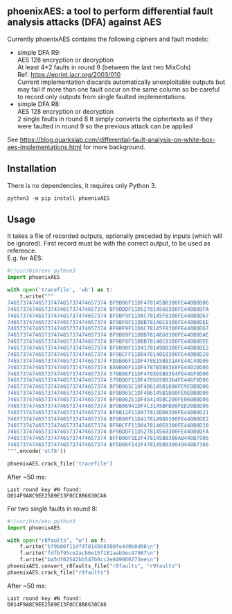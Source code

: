 ## phoenixAES: a tool to perform differential fault analysis attacks (DFA) against AES

Currently phoenixAES contains the following ciphers and fault models:

  * simple DFA R9:  
    AES 128 encryption or decryption  
    At least 4*2 faults in round 9 (between the last two MixCols)  
    Ref: https://eprint.iacr.org/2003/010  
    Current implementation discards automatically unexploitable outputs but may fail if more than one fault occur on the same column so be careful to record only outputs from single faulted implementations.
  * simple DFA R8:  
    AES 128 encryption or decryption  
    2 single faults in round 8
    It simply converts the ciphertexts as if they were faulted in round 9 so the previous attack can be applied

See https://blog.quarkslab.com/differential-fault-analysis-on-white-box-aes-implementations.html for more background.

## Installation

There is no dependencies, it requires only Python 3.

```
python3 -m pip install phoenixAES
```

## Usage

It takes a file of recorded outputs, optionally preceded by inputs (which will be ignored).
First record must be with the correct output, to be used as reference.  
E.g. for AES:

```python
#!/usr/bin/env python3
import phoenixAES

with open('tracefile', 'wb') as t:
    t.write("""
74657374746573747465737474657374 BF9B06F11DF478145B8300FE440B0D06
74657374746573747465737474657374 BF9BDDF11D527814568300FE440B0DFA
74657374746573747465737474657374 BF9BF9F11DAC78145F8300FE440B0D67
74657374746573747465737474657374 BF9BF0F11DBB78140C8300FE440B0DEE
74657374746573747465737474657374 BF9BF9F11DAC78145F8300FE440B0D67
74657374746573747465737474657374 BF9B69F11DBD7814E68300FE440B0DAE
74657374746573747465737474657374 BF9BF0F11DBB78140C8300FE440B0DEE
74657374746573747465737474657374 BF9B90F11D4178149D8300FE440B0DE2
74657374746573747465737474657374 BF9BCFF11D0478140E8300FE440B0D28
74657374746573747465737474657374 FD9B06F11DF478E15B831AFE44C40D06
74657374746573747465737474657374 BA9B06F11DF4787B5B83E8FE44020D06
74657374746573747465737474657374 579B06F11DF478565B8364FE446F0D06
74657374746573747465737474657374 579B06F11DF478565B8364FE446F0D06
74657374746573747465737474657374 BF9B065C1DF4B6145B1800FE9E0B0D06
74657374746573747465737474657374 BF9B065C1DF4B6145B1800FE9E0B0D06
74657374746573747465737474657374 BF9B06251DF454145BC200FE060B0D06
74657374746573747465737474657374 BF9B06941DF4C3145BFB00FED20B0D06
74657374746573747465737474657374 BF9B12F11D977814DD8300FE440B0D21
74657374746573747465737474657374 BF9B90F11D4178149D8300FE440B0DE2
74657374746573747465737474657374 BF9BCFF11D0478140E8300FE440B0D28
74657374746573747465737474657374 BF9BDDF11D527814568300FE440B0DFA
74657374746573747465737474657374 BFFB06F1E2F478145B8300AB440B7906
74657374746573747465737474657374 BF5D06F142F478145B830049440B7306
""".encode('utf8'))

phoenixAES.crack_file('tracefile')
```

After ~50 ms:

```
Last round key #N found:
D014F9A8C9EE2589E13F0CC8B6630CA6
```

For two single faults in round 8:

```python
#!/usr/bin/env python3
import phoenixAES

with open("r8faults", "w") as f:
    f.write("bf9b06f11df478145b8300fe440b0d06\n")
    f.write("fdfbf95ce2acb6e15f181aab9ec47967\n")
    f.write("ba5df02542bb547b0cc2e849060273ee\n")
phoenixAES.convert_r8faults_file("r8faults", "r9faults")
phoenixAES.crack_file("r9faults")
```

After ~50 ms:

```
Last round key #N found:
D014F9A8C9EE2589E13F0CC8B6630CA6
```
